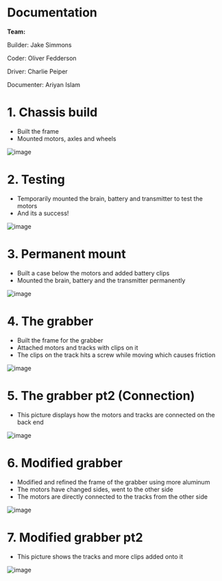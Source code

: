 # Documentation
**Team:**

Builder:    Jake Simmons

Coder:      Oliver Fedderson

Driver:     Charlie Peiper

Documenter: Ariyan Islam

# 1. Chassis build
* Built the frame
* Mounted motors, axles and wheels

![image](https://github.com/ariyan410/Robotic_portfolio/assets/143030217/cd7b2e8f-2423-4de9-9720-31dafd561c84)

# 2. Testing
* Temporarily mounted the brain, battery and transmitter to test the motors
* And its a success!

![image](https://github.com/ariyan410/Robotic_portfolio/assets/143030217/daaa968c-c5a0-4544-af54-0671092a8674)


# 3. Permanent mount
* Built a case below the motors and added battery clips
* Mounted the brain, battery and the transmitter permanently

![image](https://github.com/ariyan410/Robotic_portfolio/assets/143030217/dac5ded3-79dc-4671-8591-ba65d6611a90)

  
# 4. The grabber
* Built the frame for the grabber
* Attached motors and tracks with clips on it
* The clips on the track hits a screw while moving which causes friction

![image](https://github.com/ariyan410/Robotic_portfolio/assets/143030217/65446f62-58bc-4876-a903-cee82087096d)

# 5. The grabber pt2 (Connection)
* This picture displays how the motors and tracks are connected on the back end

![image](https://github.com/ariyan410/Robotic_portfolio/assets/143030217/cc914c49-0acd-4484-8059-dd6d00a5a4b1)


# 6. Modified grabber
* Modified and refined the frame of the grabber using more aluminum
* The motors have changed sides, went to the other side
* The motors are directly connected to the tracks from the other side

![image](https://github.com/ariyan410/Robotic_portfolio/assets/143030217/58ce4caf-dc80-41f6-b0ec-73f199f322b1)

# 7. Modified grabber pt2
* This picture shows the tracks and more clips added onto it

![image](https://github.com/ariyan410/Robotic_portfolio/assets/143030217/87bd1b84-f075-489b-9e0b-7335ee2eea43)
















